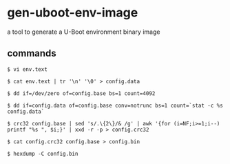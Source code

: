 # gen-uboot-env-image
a tool to generate a U-Boot environment binary image

## commands

	$ vi env.text

	$ cat env.text | tr '\n' '\0' > config.data

	$ dd if=/dev/zero of=config.base bs=1 count=4092

	$ dd if=config.data of=config.base conv=notrunc bs=1 count=`stat -c %s config.data`

	$ crc32 config.base | sed 's/.\{2\}/& /g' | awk '{for (i=NF;i>=1;i--) printf "%s ", $i;}' | xxd -r -p > config.crc32

	$ cat config.crc32 config.base > config.bin

	$ hexdump -C config.bin


